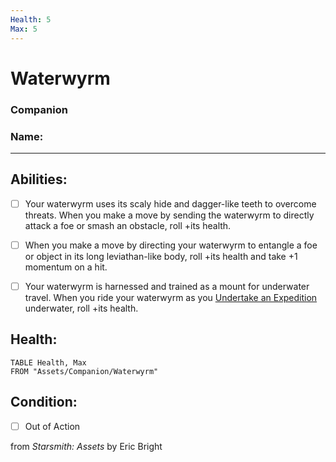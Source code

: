 ```yaml
---
Health: 5
Max: 5
---
```


# Waterwyrm
### Companion

### Name:<hr>

## Abilities:


- [ ] Your waterwyrm uses its scaly hide and dagger-like teeth to overcome threats. When you make a move by sending the waterwyrm to directly attack a foe or smash an obstacle, roll +its health.

- [ ] When you make a move by directing your waterwyrm to entangle a foe or object in its long leviathan-like body, roll +its health and take +1 momentum on a hit.

- [ ] Your waterwyrm is harnessed and trained as a mount for underwater travel. When you ride your waterwyrm as you [Undertake an Expedition](Undertake_an_Expedition.md) underwater, roll +its health.

## Health:
```dataview
TABLE Health, Max
FROM "Assets/Companion/Waterwyrm"
```


## Condition:
- [ ] Out of Action

from *Starsmith: Assets* by Eric Bright